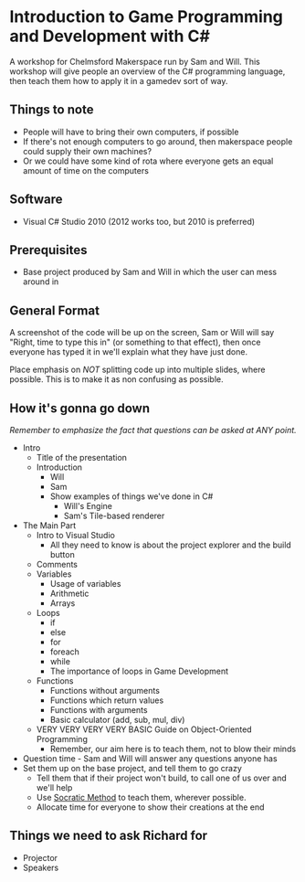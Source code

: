 Introduction to Game Programming and Development with C#
=================
A workshop for Chelmsford Makerspace run by Sam and Will. This workshop will give people an overview of the C# programming
language, then teach them how to apply it in a gamedev sort of way.

Things to note
----
* People will have to bring their own computers, if possible
* If there's not enough computers to go around, then makerspace people could supply their own machines?
* Or we could have some kind of rota where everyone gets an equal amount of time on the computers

Software
----
* Visual C# Studio 2010 (2012 works too, but 2010 is preferred)

Prerequisites
----
* Base project produced by Sam and Will in which the user can mess around in

General Format
----
A screenshot of the code will be up on the screen, Sam or Will will say "Right, time to type this in"
(or something to that effect), then once everyone has typed it in we'll explain what they have just done.

Place emphasis on *NOT* splitting code up into multiple slides, where possible. This is to
make it as non confusing as possible.

How it's gonna go down
----
*Remember to emphasize the fact that questions can be asked at ANY point.*
* Intro
   * Title of the presentation
   * Introduction
      * Will
      * Sam
      * Show examples of things we've done in C#
         * Will's Engine
         * Sam's Tile-based renderer
* The Main Part
    * Intro to Visual Studio
      * All they need to know is about the project explorer and the build button
    * Comments
    * Variables
      * Usage of variables
      * Arithmetic
      * Arrays
    * Loops
      * if
      * else
      * for
      * foreach
      * while
      * The importance of loops in Game Development
    * Functions
      * Functions without arguments
      * Functions which return values
      * Functions with arguments
      * Basic calculator (add, sub, mul, div)
    * VERY VERY VERY VERY BASIC Guide on Object-Oriented Programming
      * Remember, our aim here is to teach them, not to blow their minds
* Question time - Sam and Will will answer any questions anyone has
* Set them up on the base project, and tell them to go crazy
   * Tell them that if their project won't build, to call one of us over and we'll help
   * Use <a href="http://en.wikipedia.org/wiki/Socratic_method">Socratic Method</a> to teach them, wherever possible.
   * Allocate time for everyone to show their creations at the end

Things we need to ask Richard for
----
* Projector
* Speakers
